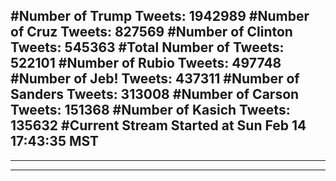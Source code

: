 #Number of Trump Tweets: 1942989
#Number of Cruz Tweets: 827569
#Number of Clinton Tweets: 545363
#Total Number of Tweets: 522101 
#Number of Rubio Tweets: 497748
#Number of Jeb! Tweets: 437311
#Number of Sanders Tweets: 313008
#Number of Carson Tweets: 151368
#Number of Kasich Tweets: 135632
#Current Stream Started at Sun Feb 14 17:43:35 MST
---
---
---
